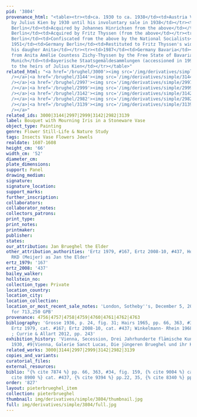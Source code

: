 ```yaml
---
pid: '3804'
provenance_html: "<table><tr><td>ca. 1930 to ca. 1938</td><td>Austria Vienna</td><td>Acquired
  by Julius Kien by 1930 until his involuntary sale in 1938</td></tr><tr><td>1938</td><td>Germany
  Berlin</td><td>Acquired by Johannes Hinrichsen from the above</td></tr><tr><td></td><td>Germany
  Berlin</td><td>Acquired by Fritz Thyssen (from the above</td></tr><tr><td>Oct 1939</td><td>Germany
  Berlin</td><td>Confiscated from the above by the National Socialists</td></tr><tr><td>After
  1951</td><td>Germany Berlin</td><td>Restituted to Fritz Thyssen's widow Amélie and
  his daugher Anita</td></tr><tr><td>1987</td><td>Germany Bavaria</td><td>Purchased
  from Anita Amélie Countess Zichy-Thyssen by the Free State of Bavaria in 1987</td></tr><tr><td>1992</td><td>Germany
  Munich</td><td>Bayerische Staatsgemäldesammlungen (accessioned in 1992)</td></tr><tr><td>2012</td><td></td><td>Restituted
  to the heirs of Julius Kien</td></tr></table>"
related_html: "<a href='/brughel/3000'><img src='/img/derivatives/simple/3000/thumbnail.jpg'
  /></a>|<a href='/brughel/3144'><img src='/img/derivatives/simple/3144/thumbnail.jpg'
  /></a>|<a href='/brughel/2997'><img src='/img/derivatives/simple/2997/thumbnail.jpg'
  /></a>|<a href='/brughel/2999'><img src='/img/derivatives/simple/2999/thumbnail.jpg'
  /></a>|<a href='/brughel/3142'><img src='/img/derivatives/simple/3142/thumbnail.jpg'
  /></a>|<a href='/brughel/2982'><img src='/img/derivatives/simple/2982/thumbnail.jpg'
  /></a>|<a href='/brughel/3139'><img src='/img/derivatives/simple/3139/thumbnail.jpg'
  /></a>"
related_ids: 3000|3144|2997|2999|3142|2982|3139
label: Bouquet with Mourning Iris in a Stoneware Vase
object_type: Painting
genre: Flower Still-Life & Nature Study
tags: Insects Vase Flowers Jewels
realdate: 1607-1608
height_cm: '66'
width_cm: '52'
diameter_cm: 
plate_dimensions: 
support: Panel
drawing_medium: 
signature: 
signature_location: 
support_marks: 
further_inscription: 
collaborators: 
collaborator_notes: 
collectors_patrons: 
print_type: 
print_notes: 
printmaker: 
publisher: 
states: 
our_attribution: Jan Brueghel the Elder
other_attribution_authorities: 'Ertz 1979, #167, Ertz 2008-10, #437, Honig database,
  RKD (Meijer) as Jan the Elder'
ertz_1979: '167'
ertz_2008: '437'
bailey_walker: 
hollstein_no: 
collection_type: Private
location_country: 
location_city: 
location_collection: 
location_or_most_recent_sale_notes: 'London, Sotheby''s, December 5, 2012, inv. #35
  for 713,250 GPB'
provenance: 4756|4757|4758|4759|4760|4761|4762|4763
bibliography: 'Grosse 1936, p. 24, fig. 31; Hairs 1965, pp. 66, 363, #34, fig. 159;
  Ertz 1979, cat. #167; Ertz 2008-10, cat. #437; Winkelmann- Rhein 1968, pp.22, 35
  ; Currie & Allart 2012, pp. 243'
exhibition_history: 'Vienna, Secession, Drei Jahrhunderte flämische Kunst 1400-1700,
  1930, #9|Vienna, Galerie Sanct Lucas, Die jüngeren Brueghel und ihr Kreis, 1935'
related_works: 3000|3144|2997|2999|3142|2982|3139
copies_and_variants: 
curatorial_files: 
external_resources: 
biblio: "{% cite 7874 %} pp. 66, 363, #34, fig. 159, {% cite 9004 %} cat. #167, {%
  cite 8900 %} cat. #437, {% cite 9394 %} pp.22, 35, {% cite 8340 %} pp. 243"
order: '827'
layout: pieterbrueghel_item
collection: pieterbrueghel
thumbnail: img/derivatives/simple/3804/thumbnail.jpg
full: img/derivatives/simple/3804/full.jpg
---
```

